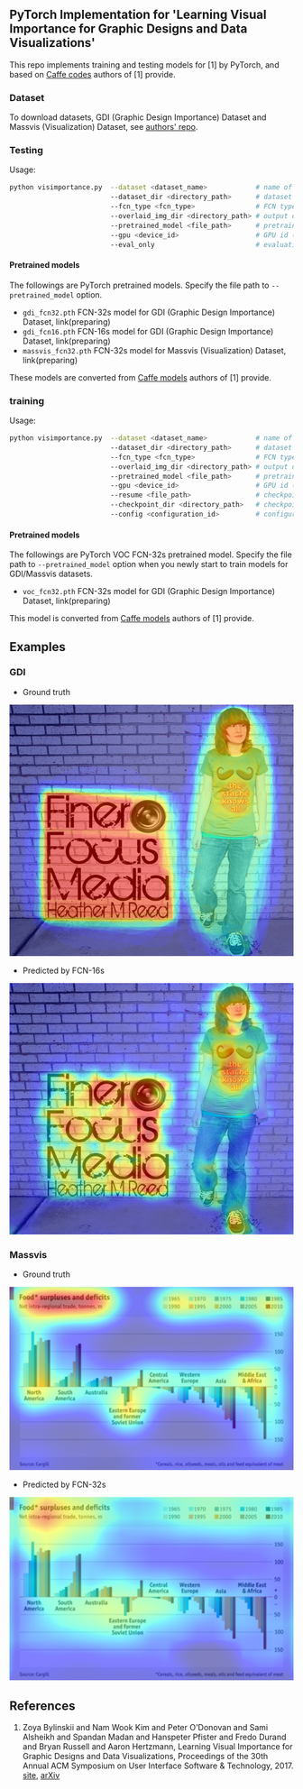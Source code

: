 ## PyTorch Implementation for 'Learning Visual Importance for Graphic Designs and Data Visualizations'

This repo implements training and testing models for [1] by PyTorch, and based on 
 [Caffe codes](https://github.com/cvzoya/visimportance) authors of [1] provide.

### Dataset

To download datasets, GDI (Graphic Design Importance) Dataset and Massvis (Visualization) Dataset,
see [authors' repo](https://github.com/cvzoya/visimportance/tree/master/data).

### Testing

Usage: 
```bash
python visimportance.py  --dataset <dataset_name>            # name of dataset, gdi or massvis (default: gdi)
                         --dataset_dir <directory_path>      # dataset directory
                         --fcn_type <fcn_type>               # FCN type, fcn32 or fcn16 (default: gdi)
                         --overlaid_img_dir <directory_path> # output directory path for images with heatpmap overlaid onto input images
                         --pretrained_model <file_path>      # pretrained model converted from Caffe models
                         --gpu <device_id>                   # GPU id (default: 0)
                         --eval_only                         # evaluation only
```
    
#### Pretrained models

The followings are PyTorch pretrained models. Specify the file path to `--pretrained_model` option.

* `gdi_fcn32.pth` FCN-32s model for GDI (Graphic Design Importance) Dataset, link(preparing)
* `gdi_fcn16.pth` FCN-16s model for GDI (Graphic Design Importance) Dataset, link(preparing)
* `massvis_fcn32.pth` FCN-32s model for Massvis (Visualization) Dataset, link(preparing)

These models are converted from [Caffe models](https://github.com/cvzoya/visimportance/tree/master/models) authors of [1] provide.

### training

Usage: 
```bash
python visimportance.py  --dataset <dataset_name>            # name of dataset, gdi or massvis (default: gdi)
                         --dataset_dir <directory_path>      # dataset directory
                         --fcn_type <fcn_type>               # FCN type, fcn32 or fcn16 (default: gdi)
                         --overlaid_img_dir <directory_path> # output directory path for images with heatpmap overlaid onto input images
                         --pretrained_model <file_path>      # pretrained model converted from Caffe models
                         --gpu <device_id>                   # GPU id (default: 0)
                         --resume <file_path>                # checkpoint file to be loaded when retraining models
                         --checkpoint_dir <directory_path>   # checkpoint file to be saved in each epoch
                         --config <configuration_id>         # configuration for training where several hyperparameters are defined
```

#### Pretrained models

The followings are PyTorch VOC FCN-32s pretrained model.
Specify the file path to `--pretrained_model` option when you newly start to train models for GDI/Massvis datasets.

* `voc_fcn32.pth` FCN-32s model for GDI (Graphic Design Importance) Dataset, link(preparing)

This model is converted from [Caffe models](https://github.com/cvzoya/visimportance/tree/master/models) authors of [1] provide.

## Examples

### GDI

* Ground truth

![](examples/5257_5453850415_2e6230a9bc_gt.png)

* Predicted by FCN-16s

![](examples/5257_5453850415_2e6230a9bc_pred.png)

### Massvis

* Ground truth

![](examples/economist_daily_chart_103_gt.png)

* Predicted by FCN-32s

![](examples/economist_daily_chart_103_pred.png)

## References

1. Zoya Bylinskii and Nam Wook Kim and Peter O'Donovan and Sami Alsheikh and Spandan Madan
   and Hanspeter Pfister and Fredo Durand and Bryan Russell and Aaron Hertzmann,
   Learning Visual Importance for Graphic Designs and Data Visualizations,
    Proceedings of the 30th Annual ACM Symposium on User Interface Software \& Technology, 2017.
     [site](http://visimportance.csail.mit.edu/), [arXiv](https://arxiv.org/abs/1708.02660)
